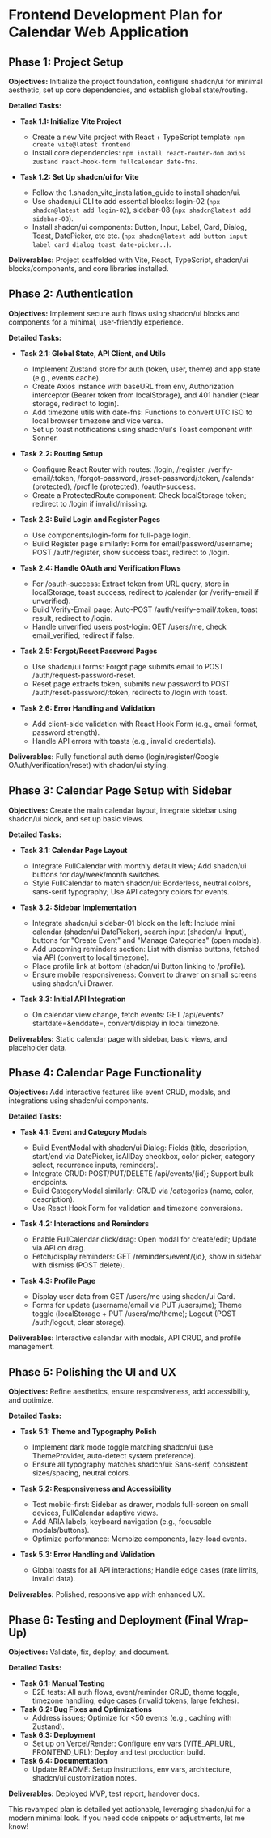 # Frontend Development Plan for Calendar Web Application

## Phase 1: Project Setup

**Objectives:** Initialize the project foundation, configure shadcn/ui for minimal aesthetic, set up core dependencies, and establish global state/routing.

**Detailed Tasks:**

- **Task 1.1: Initialize Vite Project**
  - Create a new Vite project with React + TypeScript template: `npm create vite@latest frontend`
  - Install core dependencies: `npm install react-router-dom axios zustand react-hook-form fullcalendar date-fns`.

- **Task 1.2: Set Up shadcn/ui for Vite**
  - Follow the 1.shadcn_vite_installation_guide to install shadcn/ui.
  - Use shadcn/ui CLI to add essential blocks: login-02 (`npx shadcn@latest add login-02`), sidebar-08 (`npx shadcn@latest add sidebar-08`).
  - Install shadcn/ui components: Button, Input, Label, Card, Dialog, Toast, DatePicker, etc etc. (`npx shadcn@latest add button input label card dialog toast date-picker..`).

**Deliverables:** Project scaffolded with Vite, React, TypeScript, shadcn/ui blocks/components, and core libraries installed.

## Phase 2: Authentication

**Objectives:** Implement secure auth flows using shadcn/ui blocks and components for a minimal, user-friendly experience.

**Detailed Tasks:**

- **Task 2.1: Global State, API Client, and Utils**
  - Implement Zustand store for auth (token, user, theme) and app state (e.g., events cache).
  - Create Axios instance with baseURL from env, Authorization interceptor (Bearer token from localStorage), and 401 handler (clear storage, redirect to login).
  - Add timezone utils with date-fns: Functions to convert UTC ISO to local browser timezone and vice versa.
  - Set up toast notifications using shadcn/ui's Toast component with Sonner.

- **Task 2.2: Routing Setup**
  - Configure React Router with routes: /login, /register, /verify-email/:token, /forgot-password, /reset-password/:token, /calendar (protected), /profile (protected), /oauth-success.
  - Create a ProtectedRoute component: Check localStorage token; redirect to /login if invalid/missing.

- **Task 2.3: Build Login and Register Pages**
  - Use components/login-form for full-page login.
  - Build Register page similarly: Form for email/password/username; POST /auth/register, show success toast, redirect to /login.

- **Task 2.4: Handle OAuth and Verification Flows**
  - For /oauth-success: Extract token from URL query, store in localStorage, toast success, redirect to /calendar (or /verify-email if unverified).
  - Build Verify-Email page: Auto-POST /auth/verify-email/:token, toast result, redirect to /login.
  - Handle unverified users post-login: GET /users/me, check email_verified, redirect if false.

- **Task 2.5: Forgot/Reset Password Pages**
  - Use shadcn/ui forms: Forgot page submits email to POST /auth/request-password-reset.
  - Reset page extracts token, submits new password to POST /auth/reset-password/:token, redirects to /login with toast.

- **Task 2.6: Error Handling and Validation**
  - Add client-side validation with React Hook Form (e.g., email format, password strength).
  - Handle API errors with toasts (e.g., invalid credentials).

**Deliverables:** Fully functional auth demo (login/register/Google OAuth/verification/reset) with shadcn/ui styling.

## Phase 3: Calendar Page Setup with Sidebar

**Objectives:** Create the main calendar layout, integrate sidebar using shadcn/ui block, and set up basic views.

**Detailed Tasks:**

- **Task 3.1: Calendar Page Layout**
  - Integrate FullCalendar with monthly default view; Add shadcn/ui buttons for day/week/month switches.
  - Style FullCalendar to match shadcn/ui: Borderless, neutral colors, sans-serif typography; Use API category colors for events.

- **Task 3.2: Sidebar Implementation**
  - Integrate shadcn/ui sidebar-01 block on the left: Include mini calendar (shadcn/ui DatePicker), search input (shadcn/ui Input), buttons for "Create Event" and "Manage Categories" (open modals).
  - Add upcoming reminders section: List with dismiss buttons, fetched via API (convert to local timezone).
  - Place profile link at bottom (shadcn/ui Button linking to /profile).
  - Ensure mobile responsiveness: Convert to drawer on small screens using shadcn/ui Drawer.

- **Task 3.3: Initial API Integration**
  - On calendar view change, fetch events: GET /api/events?startdate=<UTC>&enddate=<UTC>, convert/display in local timezone.

**Deliverables:** Static calendar page with sidebar, basic views, and placeholder data.

## Phase 4: Calendar Page Functionality

**Objectives:** Add interactive features like event CRUD, modals, and integrations using shadcn/ui components.

**Detailed Tasks:**

- **Task 4.1: Event and Category Modals**
  - Build EventModal with shadcn/ui Dialog: Fields (title, description, start/end via DatePicker, isAllDay checkbox, color picker, category select, recurrence inputs, reminders).
  - Integrate CRUD: POST/PUT/DELETE /api/events/{id}; Support bulk endpoints.
  - Build CategoryModal similarly: CRUD via /categories (name, color, description).
  - Use React Hook Form for validation and timezone conversions.

- **Task 4.2: Interactions and Reminders**
  - Enable FullCalendar click/drag: Open modal for create/edit; Update via API on drag.
  - Fetch/display reminders: GET /reminders/event/{id}, show in sidebar with dismiss (POST delete).

- **Task 4.3: Profile Page**
  - Display user data from GET /users/me using shadcn/ui Card.
  - Forms for update (username/email via PUT /users/me); Theme toggle (localStorage + PUT /users/me/theme); Logout (POST /auth/logout, clear storage).

**Deliverables:** Interactive calendar with modals, API CRUD, and profile management.

## Phase 5: Polishing the UI and UX

**Objectives:** Refine aesthetics, ensure responsiveness, add accessibility, and optimize.

**Detailed Tasks:**

- **Task 5.1: Theme and Typography Polish**
  - Implement dark mode toggle matching shadcn/ui (use ThemeProvider, auto-detect system preference).
  - Ensure all typography matches shadcn/ui: Sans-serif, consistent sizes/spacing, neutral colors.

- **Task 5.2: Responsiveness and Accessibility**
  - Test mobile-first: Sidebar as drawer, modals full-screen on small devices, FullCalendar adaptive views.
  - Add ARIA labels, keyboard navigation (e.g., focusable modals/buttons).
  - Optimize performance: Memoize components, lazy-load events.

- **Task 5.3: Error Handling and Validation**
  - Global toasts for all API interactions; Handle edge cases (rate limits, invalid data).

**Deliverables:** Polished, responsive app with enhanced UX.

## Phase 6: Testing and Deployment (Final Wrap-Up)

**Objectives:** Validate, fix, deploy, and document.

**Detailed Tasks:**

- **Task 6.1: Manual Testing**
  - E2E tests: All auth flows, event/reminder CRUD, theme toggle, timezone handling, edge cases (invalid tokens, large fetches).
- **Task 6.2: Bug Fixes and Optimizations**
  - Address issues; Optimize for <50 events (e.g., caching with Zustand).
- **Task 6.3: Deployment**
  - Set up on Vercel/Render: Configure env vars (VITE_API_URL, FRONTEND_URL); Deploy and test production build.
- **Task 6.4: Documentation**
  - Update README: Setup instructions, env vars, architecture, shadcn/ui customization notes.

**Deliverables:** Deployed MVP, test report, handover docs.

This revamped plan is detailed yet actionable, leveraging shadcn/ui for a modern minimal look. If you need code snippets or adjustments, let me know!
